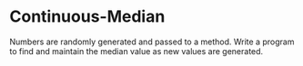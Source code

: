 # Continuous-Median
Numbers are randomly generated and passed to a method. Write a program 
to find and maintain the median value as new values are generated. 
